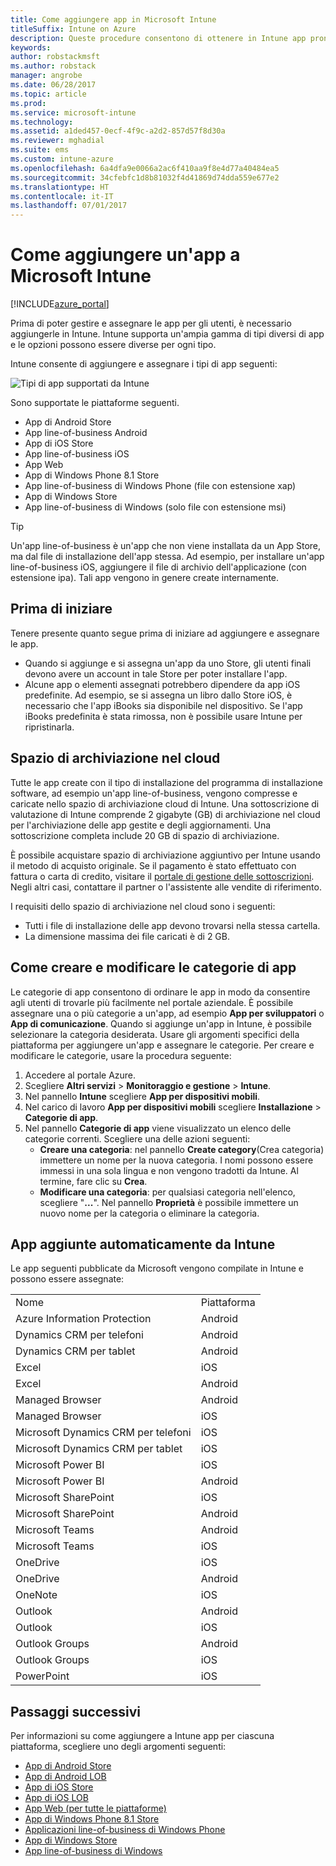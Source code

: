 ```yaml
---
title: Come aggiungere app in Microsoft Intune
titleSuffix: Intune on Azure
description: Queste procedure consentono di ottenere in Intune app pronte per l'assegnazione a utenti e dispositivi. "
keywords: 
author: robstackmsft
ms.author: robstack
manager: angrobe
ms.date: 06/28/2017
ms.topic: article
ms.prod: 
ms.service: microsoft-intune
ms.technology: 
ms.assetid: a1ded457-0ecf-4f9c-a2d2-857d57f8d30a
ms.reviewer: mghadial
ms.suite: ems
ms.custom: intune-azure
ms.openlocfilehash: 6a4dfa9e0066a2ac6f410aa9f8e4d77a40484ea5
ms.sourcegitcommit: 34cfebfc1d8b81032f4d41869d74dda559e677e2
ms.translationtype: HT
ms.contentlocale: it-IT
ms.lasthandoff: 07/01/2017
---
```

# <a name="how-to-add-an-app-to-microsoft-intune"></a>Come aggiungere un'app a Microsoft Intune

[!INCLUDE[azure_portal](./includes/azure_portal.md)]

Prima di poter gestire e assegnare le app per gli utenti, è necessario aggiungerle in Intune. Intune supporta un'ampia gamma di tipi diversi di app e le opzioni possono essere diverse per ogni tipo.

Intune consente di aggiungere e assegnare i tipi di app seguenti:

![Tipi di app supportati da Intune](./media/app-types.png)

Sono supportate le piattaforme seguenti.

- App di Android Store
- App line-of-business Android
- App di iOS Store
- App line-of-business iOS
- App Web
- App di Windows Phone 8.1 Store
- App line-of-business di Windows Phone (file con estensione xap)
- App di Windows Store
- App line-of-business di Windows (solo file con estensione msi)

>[!TIP]
> Un'app line-of-business è un'app che non viene installata da un App Store, ma dal file di installazione dell'app stessa. Ad esempio, per installare un'app line-of-business iOS, aggiungere il file di archivio dell'applicazione (con estensione ipa). Tali app vengono in genere create internamente.

## <a name="before-you-start"></a>Prima di iniziare

Tenere presente quanto segue prima di iniziare ad aggiungere e assegnare le app.

- Quando si aggiunge e si assegna un'app da uno Store, gli utenti finali devono avere un account in tale Store per poter installare l'app.
- Alcune app o elementi assegnati potrebbero dipendere da app iOS predefinite. Ad esempio, se si assegna un libro dallo Store iOS, è necessario che l'app iBooks sia disponibile nel dispositivo. Se l'app iBooks predefinita è stata rimossa, non è possibile usare Intune per ripristinarla.

## <a name="cloud-storage-space"></a>Spazio di archiviazione nel cloud
Tutte le app create con il tipo di installazione del programma di installazione software, ad esempio un'app line-of-business, vengono compresse e caricate nello spazio di archiviazione cloud di Intune. Una sottoscrizione di valutazione di Intune comprende 2 gigabyte (GB) di archiviazione nel cloud per l'archiviazione delle app gestite e degli aggiornamenti. Una sottoscrizione completa include 20 GB di spazio di archiviazione.

È possibile acquistare spazio di archiviazione aggiuntivo per Intune usando il metodo di acquisto originale.  Se il pagamento è stato effettuato con fattura o carta di credito, visitare il [portale di gestione delle sottoscrizioni](https://portal.office.com/adminportal/home?switchtomodern=true#/subscriptions).  Negli altri casi, contattare il partner o l'assistente alle vendite di riferimento.

I requisiti dello spazio di archiviazione nel cloud sono i seguenti:

-   Tutti i file di installazione delle app devono trovarsi nella stessa cartella.
-   La dimensione massima dei file caricati è di 2 GB.

## <a name="how-to-create-and-edit-categories-for-apps"></a>Come creare e modificare le categorie di app

Le categorie di app consentono di ordinare le app in modo da consentire agli utenti di trovarle più facilmente nel portale aziendale. È possibile assegnare una o più categorie a un'app, ad esempio **App per sviluppatori** o **App di comunicazione**.
Quando si aggiunge un'app in Intune, è possibile selezionare la categoria desiderata. Usare gli argomenti specifici della piattaforma per aggiungere un'app e assegnare le categorie. Per creare e modificare le categorie, usare la procedura seguente:

1. Accedere al portale Azure.
2. Scegliere **Altri servizi** > **Monitoraggio e gestione** > **Intune**.
3. Nel pannello **Intune** scegliere **App per dispositivi mobili**.
4. Nel carico di lavoro **App per dispositivi mobili** scegliere **Installazione** > **Categorie di app**.
5. Nel pannello **Categorie di app** viene visualizzato un elenco delle categorie correnti. Scegliere una delle azioni seguenti:
    - **Creare una categoria**: nel pannello **Create category**(Crea categoria) immettere un nome per la nuova categoria. I nomi possono essere immessi in una sola lingua e non vengono tradotti da Intune. Al termine, fare clic su **Crea**.
    - **Modificare una categoria**: per qualsiasi categoria nell'elenco, scegliere "**...**". Nel pannello **Proprietà** è possibile immettere un nuovo nome per la categoria o eliminare la categoria.


## <a name="apps-added-automatically-by-intune"></a>App aggiunte automaticamente da Intune

Le app seguenti pubblicate da Microsoft vengono compilate in Intune e possono essere assegnate:

|||
|-|-|
|Nome|Piattaforma|Tipo di App|
|Azure Information Protection|Android|App di Android Store gestita|
|Dynamics CRM per telefoni|Android|App di Android Store gestita|
|Dynamics CRM per tablet|Android|App di Android Store gestita|
|Excel|iOS|App dello Store iOS gestita|
|Excel|Android|App di Android Store gestita|
|Managed Browser|Android|App di Android Store gestita|
|Managed Browser|iOS|App dello Store iOS gestita|
|Microsoft Dynamics CRM per telefoni|iOS|App dello Store iOS gestita|
|Microsoft Dynamics CRM per tablet|iOS|App dello Store iOS gestita|
|Microsoft Power BI|iOS|App dello Store iOS gestita|
|Microsoft Power BI|Android|App di Android Store gestita|
|Microsoft SharePoint|iOS|App dello Store iOS gestita|
|Microsoft SharePoint|Android|App di Android Store gestita|
|Microsoft Teams|Android|App di Android Store gestita|
|Microsoft Teams|iOS|App dello Store iOS gestita|
|OneDrive|iOS|App dello Store iOS gestita|
|OneDrive|Android|App di Android Store gestita|
|OneNote|iOS|App dello Store iOS gestita|
|Outlook|Android|App di Android Store gestita|
|Outlook|iOS|App dello Store iOS gestita|
|Outlook Groups|Android|App di Android Store gestita|
|Outlook Groups|iOS|App dello Store iOS gestita|
|PowerPoint|iOS|App dello Store iOS gestita|

## <a name="next-steps"></a>Passaggi successivi

Per informazioni su come aggiungere a Intune app per ciascuna piattaforma, scegliere uno degli argomenti seguenti:

- [App di Android Store](store-apps-android.md)
- [App di Android LOB](lob-apps-android.md)
- [App di iOS Store](store-apps-ios.md)
- [App di iOS LOB](lob-apps-ios.md)
- [App Web (per tutte le piattaforme)](web-app.md)
- [App di Windows Phone 8.1 Store](store-apps-windows-phone-8-1.md)
- [Applicazioni line-of-business di Windows Phone](lob-apps-windows-phone.md)
- [App di Windows Store](store-apps-windows.md)
- [App line-of-business di Windows](lob-apps-windows.md)

